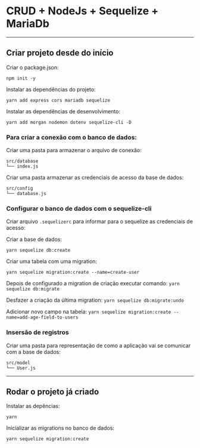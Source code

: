 # CRUD + NodeJs + Sequelize + MariaDb

---

## Criar projeto desde do início

Criar o package.json:

`npm init -y`

Instalar as dependências do projeto:

`yarn add express cors mariadb sequelize `

Instalar as dependências de desenvolvimento:

`yarn add morgan nodemon dotenv sequelize-cli -D`

### Para criar a conexão com o banco de dados:

Criar uma pasta para armazenar o arquivo de conexão:

```
src/database
└── index.js
```

Criar uma pasta armazenar as credenciais de acesso da base de dados:

```
src/config
└── database.js
```

### Configurar o banco de dados com o sequelize-cli

Criar arquivo `.sequelizerc` para informar para o sequelize as credenciais de acesso:

Criar a base de dados:

`yarn sequelize db:create`

Criar uma tabela com uma migration:

`yarn sequelize migration:create --name=create-user`

Depois de configurado a migration de criação executar comando:
`yarn sequelize db:migrate`

Desfazer a criação da última migration:
`yarn sequelize db:migrate:undo`

Adicionar novo campo na tabela:
`yarn sequelize migration:create --name=add-age-field-to-users`

### Insersão de registros

Criar uma pasta para representação de como a aplicação vai se comunicar com a base de dados:

```
src/model
└── User.js
```

---

## Rodar o projeto já criado

Instalar as depências:

`yarn`

Inicializar as migrations no banco de dados:

`yarn sequelize migration:create`
